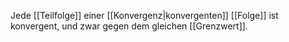 Jede [[Teilfolge]] einer [[Konvergenz|konvergenten]] [[Folge]] ist konvergent, und zwar gegen dem gleichen [[Grenzwert]].